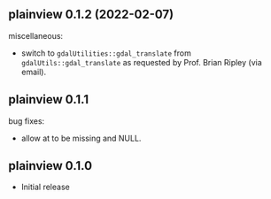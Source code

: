 ## plainview 0.1.2 (2022-02-07)

miscellaneous:

  * switch to `gdalUtilities::gdal_translate` from `gdalUtils::gdal_translate` as requested by Prof. Brian Ripley (via email).

## plainview 0.1.1

bug fixes:

  * allow at to be missing and NULL.

## plainview 0.1.0

* Initial release

